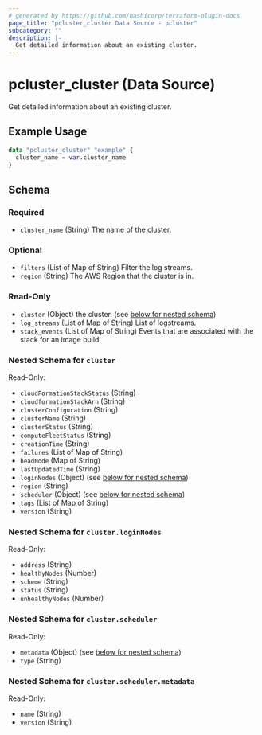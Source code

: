 ```yaml
---
# generated by https://github.com/hashicorp/terraform-plugin-docs
page_title: "pcluster_cluster Data Source - pcluster"
subcategory: ""
description: |-
  Get detailed information about an existing cluster.
---
```


# pcluster_cluster (Data Source)

Get detailed information about an existing cluster.

## Example Usage

```terraform
data "pcluster_cluster" "example" {
  cluster_name = var.cluster_name
}
```

<!-- schema generated by tfplugindocs -->
## Schema

### Required

- `cluster_name` (String) The name of the cluster.

### Optional

- `filters` (List of Map of String) Filter the log streams.
- `region` (String) The AWS Region that the cluster is in.

### Read-Only

- `cluster` (Object) the cluster. (see [below for nested schema](#nestedatt--cluster))
- `log_streams` (List of Map of String) List of logstreams.
- `stack_events` (List of Map of String) Events that are associated with the stack for an image build.

<a id="nestedatt--cluster"></a>
### Nested Schema for `cluster`

Read-Only:

- `cloudFormationStackStatus` (String)
- `cloudformationStackArn` (String)
- `clusterConfiguration` (String)
- `clusterName` (String)
- `clusterStatus` (String)
- `computeFleetStatus` (String)
- `creationTime` (String)
- `failures` (List of Map of String)
- `headNode` (Map of String)
- `lastUpdatedTime` (String)
- `loginNodes` (Object) (see [below for nested schema](#nestedobjatt--cluster--loginNodes))
- `region` (String)
- `scheduler` (Object) (see [below for nested schema](#nestedobjatt--cluster--scheduler))
- `tags` (List of Map of String)
- `version` (String)

<a id="nestedobjatt--cluster--loginNodes"></a>
### Nested Schema for `cluster.loginNodes`

Read-Only:

- `address` (String)
- `healthyNodes` (Number)
- `scheme` (String)
- `status` (String)
- `unhealthyNodes` (Number)


<a id="nestedobjatt--cluster--scheduler"></a>
### Nested Schema for `cluster.scheduler`

Read-Only:

- `metadata` (Object) (see [below for nested schema](#nestedobjatt--cluster--scheduler--metadata))
- `type` (String)

<a id="nestedobjatt--cluster--scheduler--metadata"></a>
### Nested Schema for `cluster.scheduler.metadata`

Read-Only:

- `name` (String)
- `version` (String)
